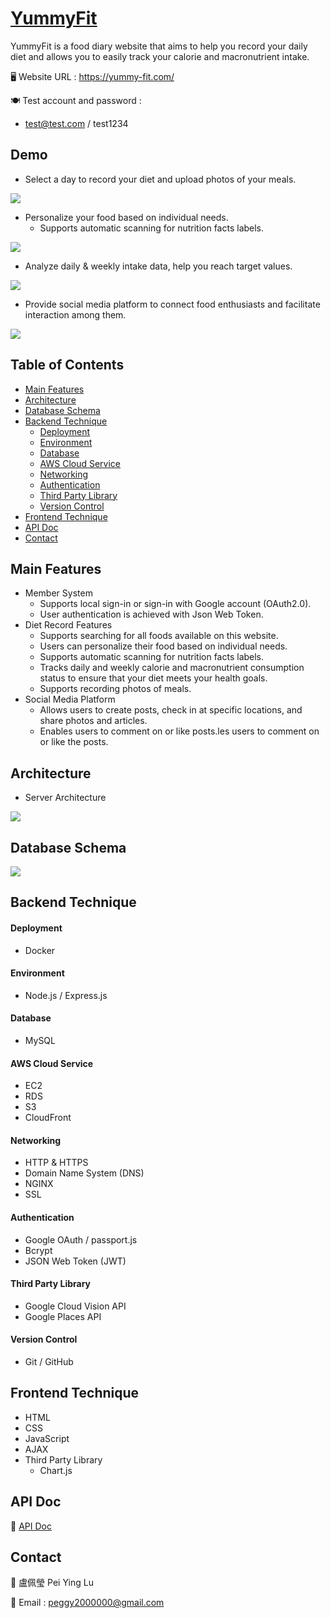 # [YummyFit](https://yummy-fit.com/)
YummyFit is a food diary website that aims to help you record your daily diet and allows you to easily track your calorie and macronutrient intake.

🖥️ Website URL : https://yummy-fit.com/

🍽 Test account and password : 
* test@test.com / test1234


## Demo
* Select a day to record your diet and upload photos of your meals.

![](https://i.imgur.com/YBJ2OtP.gif)

* Personalize your food based on individual needs.
    * Supports automatic scanning for nutrition facts labels.

![](https://i.imgur.com/2LQRcIQ.gif)


* Analyze daily & weekly intake data, help you reach target values.

![](https://i.imgur.com/Im6pT66.gif)


* Provide social media platform to connect food enthusiasts and facilitate interaction among them.

![](https://i.imgur.com/n83VOOd.gif)
 
## Table of Contents 
- [Main Features](#main-features)
- [Architecture](#architecture)
- [Database Schema](#database-schema)
- [Backend Technique](#backend-technique)
    - [Deployment](#deployment)
    - [Environment](#environment)
    - [Database](#database)
    - [AWS Cloud Service](#aws-cloud-service)
    - [Networking](#networking)
    - [Authentication](#authentication)
    - [Third Party Library](#third-party-library)
    - [Version Control](#version-control)
- [Frontend Technique](#frontend-technique)
- [API Doc](#api-doc)
- [Contact](#contact)


## Main Features
* Member System
    * Supports local sign-in or sign-in with Google account (OAuth2.0).
    * User authentication is achieved with Json Web Token.
* Diet Record Features
    * Supports searching for all foods available on this website.
    * Users can personalize their food based on individual needs.
    * Supports automatic scanning for nutrition facts labels.
    * Tracks daily and weekly calorie and macronutrient consumption status to ensure that your diet meets your health goals.
    * Supports recording photos of meals.
* Social Media Platform
    * Allows users to create posts, check in at specific locations, and share photos and articles.
    * Enables users to comment on or like posts.les users to comment on or like the posts.

## Architecture
* Server Architecture

![](https://i.imgur.com/n7stRhj.jpg)

## Database Schema
![](https://i.imgur.com/81cFu0K.jpg)

## Backend Technique
#### Deployment
* Docker

#### Environment
* Node.js / Express.js

#### Database
* MySQL

#### AWS Cloud Service
* EC2
* RDS
* S3
* CloudFront

#### Networking
* HTTP & HTTPS
* Domain Name System (DNS)
* NGINX
* SSL

#### Authentication
* Google OAuth / passport.js
* Bcrypt
* JSON Web Token (JWT)

#### Third Party Library
* Google Cloud Vision API
* Google Places API

#### Version Control
* Git / GitHub

## Frontend Technique
* HTML
* CSS
* JavaScript
* AJAX
* Third Party Library
    * Chart.js

## API Doc
📃 [API Doc](https://app.swaggerhub.com/apis-docs/PeiYingr/YummyFit/1.0.0)

## Contact
🍭 盧佩瑩 Pei Ying Lu

📧 Email : peggy2000000@gmail.com
